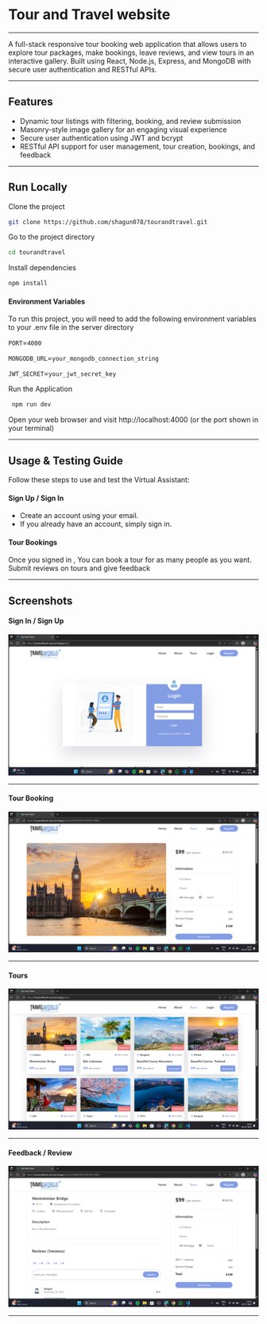 # Tour and Travel website

---

A full-stack responsive tour booking web application that allows users to explore tour packages, make bookings, leave reviews, and view tours in an interactive gallery.
Built using React, Node.js, Express, and MongoDB with secure user authentication and RESTful APIs.

---

## Features

- Dynamic tour listings with filtering, booking, and review submission
- Masonry-style image gallery for an engaging visual experience
- Secure user authentication using JWT and bcrypt
- RESTful API support for user management, tour creation, bookings, and feedback

---

## Run Locally

Clone the project

```bash
git clone https://github.com/shagun078/tourandtravel.git
```

Go to the project directory

```bash
cd tourandtravel
```

Install dependencies

```bash
npm install
```
#### Environment Variables

To run this project, you will need to add the following environment variables to your .env file in the server directory

`PORT`=`4000`

`MONGODB_URL`=`your_mongodb_connection_string`

`JWT_SECRET`=`your_jwt_secret_key`


Run the Application

```bash
 npm run dev
```

Open your web browser and visit http://localhost:4000 (or the port shown in your terminal)

---

##  Usage & Testing Guide

Follow these steps to use and test the Virtual Assistant:

#### Sign Up / Sign In
- Create an account using your email.
- If you already have an account, simply sign in.

#### Tour Bookings
Once you signed in , You can book a tour for as many people as you want. Submit reviews on tours and give feedback

---
## Screenshots

#### Sign In / Sign Up  
![Sign In / Sign Up](https://raw.githubusercontent.com/shagun078/tourandtravel/main/frontend/public/login.png)

---

#### Tour Booking  
![Tour Booking](https://raw.githubusercontent.com/shagun078/tourandtravel/main/frontend/public/booking.png)

---

#### Tours  
![Tours](https://raw.githubusercontent.com/shagun078/tourandtravel/main/frontend/public/tour.png)

---

#### Feedback / Review  
![Feedback / Review](https://raw.githubusercontent.com/shagun078/tourandtravel/main/frontend/public/review.png)

---

